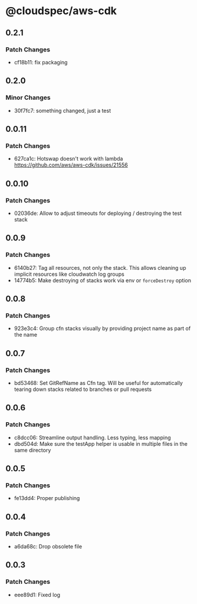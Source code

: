 # @cloudspec/aws-cdk

## 0.2.1

### Patch Changes

- cf18b11: fix packaging

## 0.2.0

### Minor Changes

- 30f7fc7: something changed, just a test

## 0.0.11

### Patch Changes

- 627ca1c: Hotswap doesn't work with lambda https://github.com/aws/aws-cdk/issues/21556

## 0.0.10

### Patch Changes

- 02036de: Allow to adjust timeouts for deploying / destroying the test stack

## 0.0.9

### Patch Changes

- 6140b27: Tag all resources, not only the stack. This allows cleaning up implicit resources like cloudwatch log groups
- 14774b5: Make destroying of stacks work via env or `forceDestroy` option

## 0.0.8

### Patch Changes

- 923e3c4: Group cfn stacks visually by providing project name as part of the name

## 0.0.7

### Patch Changes

- bd53468: Set GitRefName as Cfn tag. Will be useful for automatically tearing down stacks related to branches or pull requests

## 0.0.6

### Patch Changes

- c8dcc06: Streamline output handling. Less typing, less mapping
- dbd504d: Make sure the testApp helper is usable in multiple files in the same directory

## 0.0.5

### Patch Changes

- fe13dd4: Proper publishing

## 0.0.4

### Patch Changes

- a6da68c: Drop obsolete file

## 0.0.3

### Patch Changes

- eee89d1: Fixed log
